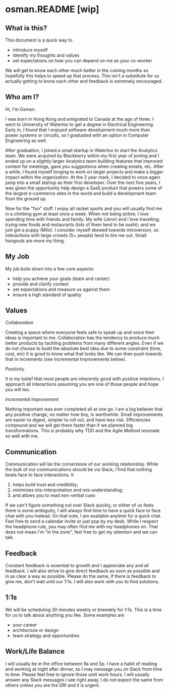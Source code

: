 # osman.README [wip]

## What is this?

This document is a quick way to
 - introduce myself
 - identify my thoughts and values
 - set expectations on how you can depend on me as your co-worker
 
We will get to know each other much better in the coming months so hopefully this helps to speed up that process. This isn't a substitute for us actually getting to know each other and feedback is extremely encouraged.

## Who am I?

Hi, I'm Osman.

I was born in Hong Kong and emigrated to Canada at the age of three. I went to University of Waterloo to get a degree in Electrical Engineering. Early in, I found that I enjoyed software development much more than power systems or circuits, so I graduated with an option in Computer Engineering as well.

After graduation, I joined a small startup in Waterloo to start the Analytics team. We were acquired by Blackberry within my first year of joining and I ended up on a slightly larger Analytics team building features that improved context for meetings, gave you suggestions when creating emails, etc. After a while, I found myself longing to work on larger projects and make a bigger impact within the organization. At the 3 year mark, I decided to once again jump into a small startup as their first developer. Over the next five years, I was given the opportunity help design a SaaS product that powers some of the largest e-commerce sites in the world and build a development team from the ground up.

Now for the "fun" stuff. I enjoy all racket sports and you will usually find me in a climbing gym at least once a week. When not being active, I love spending time with friends and family. My wife (Jenn) and I love travelling; trying new foods and restaurants (lots of them tend to be sushi); and we just got a puppy (Milo). I consider myself skewed towards introversion, so interactions with large crowds (5+ people) tend to tire me out. Small hangouts are more my thing.

## My Job

My job boils down into a few core aspects:
- help you achieve your goals (team and career)
- provide and clarify context
- set expectations and measure us against them
- ensure a high standard of quality

## Values

*Collaboration*

Creating a space where everyone feels safe to speak up and voice their ideas is important to me. Collaboration has the tendency to produce much better products by tackling problems from many different angles. Even if we do not choose to build the absolute best idea due to some constraint (time, cost, etc) it is good to know what that looks like. We can then push towards that in increments (see Incremental Improvements below).

*Positivity*

It is my belief that most people are inherently good with positive intentions. I approach all interactions assuming you are one of those people and hope you will too.

*Incremental Improvement*

Nothing important was ever completed all at one go. I am a big believer that any positive change, no matter how tiny, is worthwhile. Small improvements are easier to digest, simpler to roll out, and have less risk. Efficiencies compound and we will get there faster than if we planned big transformations. This is probably why TDD and the Agile Method resonate so well with me. 

## Communication

Communication will be the cornerstone of our working relationship. While the bulk of our communications should be via Slack, I find that nothing beats face to face interactions. It
1. helps build trust and credibility;
1. minimizes mis-interpretation and mis-understanding;
1. and allows you to read non-verbal cues

If we can't figure something out over Slack quickly, or either of us feels there is some ambiguity, I will always find time to have a quick face to face chat with you instead. On that note, I am available anytime for a quick chat. Feel free to send a calendar invite or just pop by my desk. While I respect the headphone rule, you may often find me with my headphones on. That does not mean I'm "in the zone", feel free to get my attention and we can talk.

## Feedback

Constant feedback is essential to growth and I appreciate any and all feedback. I will also strive to give direct feedback as soon as possible and in as clear a way as possible. Please do the same, if there is feedback to give me, don't wait until our 1:1s. I will also work with you to find solutions.

## 1:1s

We will be scheduling 30 minutes weekly or biweekly for 1:1s. This is a time for us to talk about anything you like. Some examples are
- your career
- architecture or design
- team strategy and opportunities

## Work/Life Balance

I will usually be in the office between 9a and 5p. I have a habit of reading and working at night after dinner, so I may message you on Slack from time to time. Please feel free to ignore those until work hours. I will usually answer any Slack messages I see right away, I do not expect the same from others unless you are the DRI and it is urgent.
